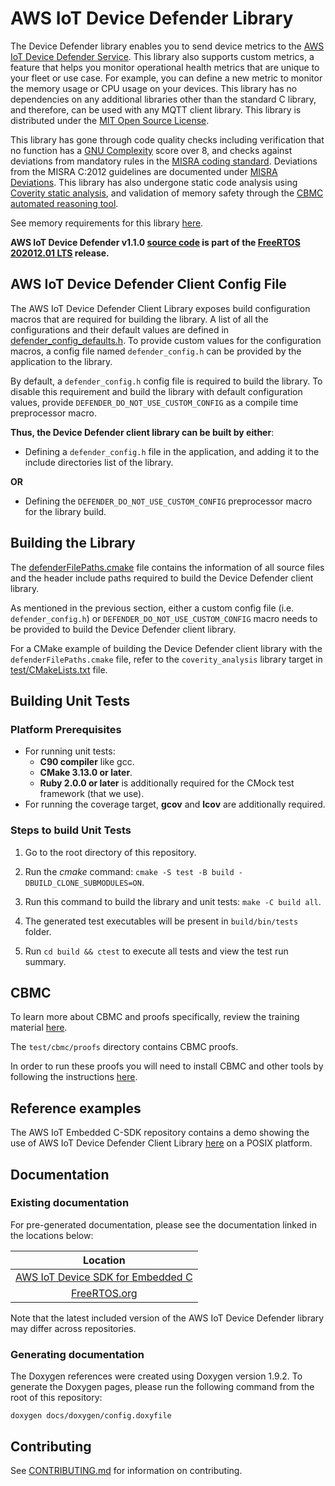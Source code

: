 # AWS IoT Device Defender Library

The Device Defender library enables you to send device metrics to the [AWS IoT Device Defender Service](https://aws.amazon.com/iot-device-defender/).
This library also supports custom metrics, a feature that helps you monitor operational health metrics that are unique to your fleet or use case. For example, you can define a new metric to monitor the memory usage or CPU usage on your devices.
This library has no dependencies on any additional libraries other than the
standard C library, and therefore, can be used with any MQTT client library.
This library is distributed under the [MIT Open Source License](LICENSE).

This library has gone through code quality checks including verification that no
function has a [GNU Complexity](https://www.gnu.org/software/complexity/manual/complexity.html)
score over 8, and checks against deviations from mandatory rules in the
[MISRA coding standard](https://www.misra.org.uk).
Deviations from the MISRA C:2012 guidelines are documented under [MISRA Deviations](MISRA.md).
This library has also undergone static code analysis using [Coverity static analysis](https://scan.coverity.com/),
and validation of memory safety through the [CBMC automated reasoning tool](https://www.cprover.org/cbmc/).

See memory requirements for this library [here](./docs/doxygen/include/size_table.md).

**AWS IoT Device Defender v1.1.0 [source code](https://github.com/aws/Device-Defender-for-AWS-IoT-embedded-sdk/tree/v1.1.0/source) is part of the [FreeRTOS 202012.01 LTS](https://github.com/FreeRTOS/FreeRTOS-LTS/tree/202012.01-LTS) release.**

## AWS IoT Device Defender Client Config File

The AWS IoT Device Defender Client Library exposes build configuration macros
that are required for building the library. A list of all the configurations and
their default values are defined in
[defender_config_defaults.h](source/include/defender_config_defaults.h).
To provide custom values for the configuration macros, a config file named
`defender_config.h` can be provided by the application to the library.

By default, a `defender_config.h` config file is required to build the library.
To disable this requirement and build the library with default configuration
values, provide `DEFENDER_DO_NOT_USE_CUSTOM_CONFIG` as a compile time
preprocessor macro.

**Thus, the Device Defender client library can be built by either**:
* Defining a `defender_config.h` file in the application, and adding it to the
include directories list of the library.

**OR**

* Defining the `DEFENDER_DO_NOT_USE_CUSTOM_CONFIG` preprocessor macro for the
library build.

## Building the Library

The [defenderFilePaths.cmake](defenderFilePaths.cmake) file contains the
information of all source files and the header include paths required to build
the Device Defender client library.

As mentioned in the previous section, either a custom config file
(i.e. `defender_config.h`) or `DEFENDER_DO_NOT_USE_CUSTOM_CONFIG` macro needs to
be provided to build the Device Defender client library.

For a CMake example of building the Device Defender client library with the
`defenderFilePaths.cmake` file, refer to the `coverity_analysis` library target
in [test/CMakeLists.txt](test/CMakeLists.txt) file.

## Building Unit Tests

### Platform Prerequisites

- For running unit tests:
    - **C90 compiler** like gcc.
    - **CMake 3.13.0 or later**.
    - **Ruby 2.0.0 or later** is additionally required for the CMock test framework (that we use).
- For running the coverage target, **gcov** and **lcov** are additionally required.

### Steps to build **Unit Tests**

1. Go to the root directory of this repository.

1. Run the *cmake* command: `cmake -S test -B build -DBUILD_CLONE_SUBMODULES=ON`.

1. Run this command to build the library and unit tests: `make -C build all`.

1. The generated test executables will be present in `build/bin/tests` folder.

1. Run `cd build && ctest` to execute all tests and view the test run summary.

## CBMC

To learn more about CBMC and proofs specifically, review the training material [here](https://model-checking.github.io/cbmc-training).

The `test/cbmc/proofs` directory contains CBMC proofs.

In order to run these proofs you will need to install CBMC and other tools by following the instructions [here](https://model-checking.github.io/cbmc-training/installation.html).

## Reference examples

The AWS IoT Embedded C-SDK repository contains a demo showing the use of AWS IoT
Device Defender Client Library [here](https://github.com/aws/aws-iot-device-sdk-embedded-C/tree/main/demos/defender/defender_demo_json)
on a POSIX platform.

## Documentation

### Existing documentation
For pre-generated documentation, please see the documentation linked in the locations below:

| Location |
| :-: |
| [AWS IoT Device SDK for Embedded C](https://github.com/aws/aws-iot-device-sdk-embedded-C#releases-and-documentation) |
| [FreeRTOS.org](https://freertos.org/Documentation/api-ref/device-defender-for-aws-iot-embedded-sdk/docs/doxygen/output/html/index.html) |

Note that the latest included version of the AWS IoT Device Defender library may differ across repositories.

### Generating documentation

The Doxygen references were created using Doxygen version 1.9.2. To generate the
Doxygen pages, please run the following command from the root of this repository:

```shell
doxygen docs/doxygen/config.doxyfile
```

## Contributing

See [CONTRIBUTING.md](./.github/CONTRIBUTING.md) for information on contributing.
